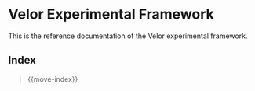 # Velor Experimental Framework

This is the reference documentation of the Velor experimental framework.

## Index

> {{move-index}}
